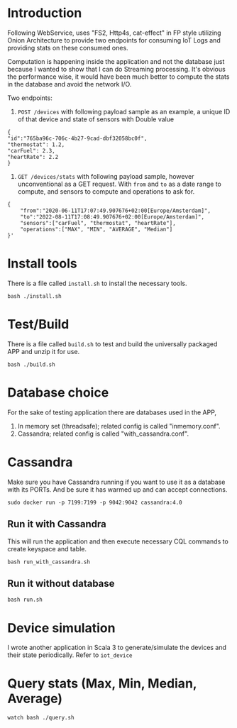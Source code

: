 

# Introduction

Following WebService, uses "FS2, Http4s, cat-effect" in FP style utilizing Onion Architecture to provide
two endpoints for consuming IoT Logs and providing stats on these consumed ones.

Computation is happening inside the application and not the database just because I wanted to show that 
I can do Streaming processing.
It's obvious the performance wise, it would have been much better to compute the stats in the database 
and avoid the network I/O.

Two endpoints:
1. `POST /devices`
with following payload sample as an example, a unique ID of that device and state of sensors with Double value
```
{
"id":"765ba96c-706c-4b27-9cad-dbf32058bc0f",
"thermostat": 1.2,
"carFuel": 2.3,
"heartRate": 2.2
}
```

1. `GET /devices/stats`
with following payload sample, however unconventional as a GET request.
With `from` and `to` as a date range to compute, and sensors to compute and operations to ask for.
```
{
    "from":"2020-06-11T17:07:49.907676+02:00[Europe/Amsterdam]",
    "to":"2022-08-11T17:08:49.907676+02:00[Europe/Amsterdam]",
    "sensors":["carFuel", "thermostat", "heartRate"],
    "operations":["MAX", "MIN", "AVERAGE", "Median"]
}'

```


# Install tools
There is a file called `install.sh` to install the necessary tools.
```
bash ./install.sh
```

# Test/Build
There is a file called `build.sh` to test and build the universally packaged APP and unzip it for use.
```
bash ./build.sh
```

# Database choice
For the sake of testing application there are databases used in the APP,
1. In memory set (threadsafe); related config is called "inmemory.conf".
2. Cassandra; related config is called "with_cassandra.conf".

# Cassandra
Make sure you have Cassandra running if you want to use it as a database with its PORTs.
And be sure it has warmed up and can accept connections.

```sudo docker run -p 7199:7199 -p 9042:9042 cassandra:4.0```

## Run it with Cassandra
This will run the application and then execute necessary CQL commands to create keyspace and table.
```
bash run_with_cassandra.sh
```

## Run it without database
```
bash run.sh
```

# Device simulation 
I wrote another application in Scala 3 to generate/simulate the devices and their state periodically.
Refer to `iot_device`

# Query stats (Max, Min, Median, Average)
```
watch bash ./query.sh
```


